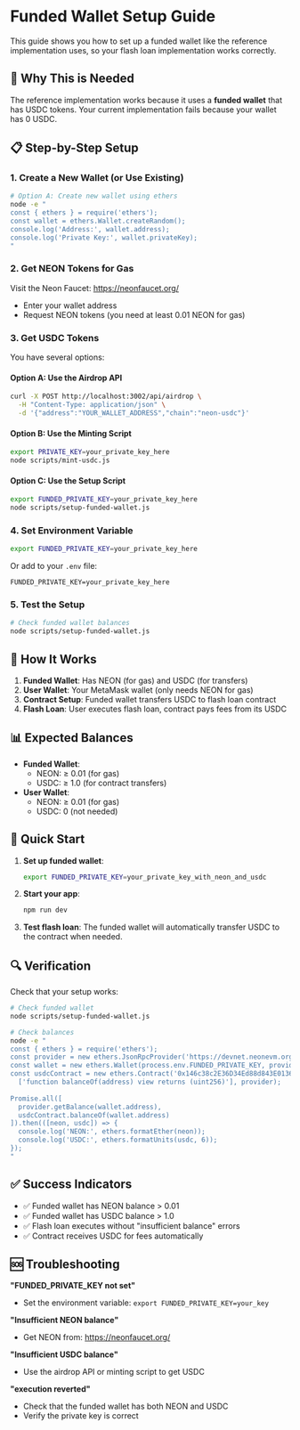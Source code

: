 # Funded Wallet Setup Guide

This guide shows you how to set up a funded wallet like the reference implementation uses, so your flash loan implementation works correctly.

## 🎯 Why This is Needed

The reference implementation works because it uses a **funded wallet** that has USDC tokens. Your current implementation fails because your wallet has 0 USDC.

## 📋 Step-by-Step Setup

### 1. Create a New Wallet (or Use Existing)

```bash
# Option A: Create new wallet using ethers
node -e "
const { ethers } = require('ethers');
const wallet = ethers.Wallet.createRandom();
console.log('Address:', wallet.address);
console.log('Private Key:', wallet.privateKey);
"
```

### 2. Get NEON Tokens for Gas

Visit the Neon Faucet: https://neonfaucet.org/
- Enter your wallet address
- Request NEON tokens (you need at least 0.01 NEON for gas)

### 3. Get USDC Tokens

You have several options:

#### Option A: Use the Airdrop API
```bash
curl -X POST http://localhost:3002/api/airdrop \
  -H "Content-Type: application/json" \
  -d '{"address":"YOUR_WALLET_ADDRESS","chain":"neon-usdc"}'
```

#### Option B: Use the Minting Script
```bash
export PRIVATE_KEY=your_private_key_here
node scripts/mint-usdc.js
```

#### Option C: Use the Setup Script
```bash
export FUNDED_PRIVATE_KEY=your_private_key_here
node scripts/setup-funded-wallet.js
```

### 4. Set Environment Variable

```bash
export FUNDED_PRIVATE_KEY=your_private_key_here
```

Or add to your `.env` file:
```
FUNDED_PRIVATE_KEY=your_private_key_here
```

### 5. Test the Setup

```bash
# Check funded wallet balances
node scripts/setup-funded-wallet.js
```

## 🔧 How It Works

1. **Funded Wallet**: Has NEON (for gas) and USDC (for transfers)
2. **User Wallet**: Your MetaMask wallet (only needs NEON for gas)
3. **Contract Setup**: Funded wallet transfers USDC to flash loan contract
4. **Flash Loan**: User executes flash loan, contract pays fees from its USDC

## 📊 Expected Balances

- **Funded Wallet**: 
  - NEON: ≥ 0.01 (for gas)
  - USDC: ≥ 1.0 (for contract transfers)
- **User Wallet**: 
  - NEON: ≥ 0.01 (for gas)
  - USDC: 0 (not needed)

## 🚀 Quick Start

1. **Set up funded wallet**:
   ```bash
   export FUNDED_PRIVATE_KEY=your_private_key_with_neon_and_usdc
   ```

2. **Start your app**:
   ```bash
   npm run dev
   ```

3. **Test flash loan**: The funded wallet will automatically transfer USDC to the contract when needed.

## 🔍 Verification

Check that your setup works:

```bash
# Check funded wallet
node scripts/setup-funded-wallet.js

# Check balances
node -e "
const { ethers } = require('ethers');
const provider = new ethers.JsonRpcProvider('https://devnet.neonevm.org');
const wallet = new ethers.Wallet(process.env.FUNDED_PRIVATE_KEY, provider);
const usdcContract = new ethers.Contract('0x146c38c2E36D34Ed88d843E013677cCe72341794', 
  ['function balanceOf(address) view returns (uint256)'], provider);
  
Promise.all([
  provider.getBalance(wallet.address),
  usdcContract.balanceOf(wallet.address)
]).then(([neon, usdc]) => {
  console.log('NEON:', ethers.formatEther(neon));
  console.log('USDC:', ethers.formatUnits(usdc, 6));
});
"
```

## ✅ Success Indicators

- ✅ Funded wallet has NEON balance > 0.01
- ✅ Funded wallet has USDC balance > 1.0
- ✅ Flash loan executes without "insufficient balance" errors
- ✅ Contract receives USDC for fees automatically

## 🆘 Troubleshooting

**"FUNDED_PRIVATE_KEY not set"**
- Set the environment variable: `export FUNDED_PRIVATE_KEY=your_key`

**"Insufficient NEON balance"**
- Get NEON from: https://neonfaucet.org/

**"Insufficient USDC balance"**
- Use the airdrop API or minting script to get USDC

**"execution reverted"**
- Check that the funded wallet has both NEON and USDC
- Verify the private key is correct 